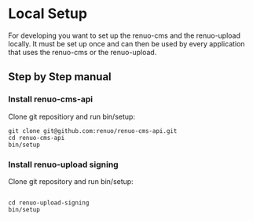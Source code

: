 # Local Setup

For developing you want to set up the renuo-cms and the renuo-upload locally. It must be set up once and can then be used by every application that uses the renuo-cms or the renuo-upload.

## Step by Step manual

### Install renuo-cms-api

Clone git repositiory and run bin/setup:
```
git clone git@github.com:renuo/renuo-cms-api.git
cd renuo-cms-api
bin/setup
```

### Install renuo-upload signing
Clone git repository and run bin/setup:
```

cd renuo-upload-signing
bin/setup
```

